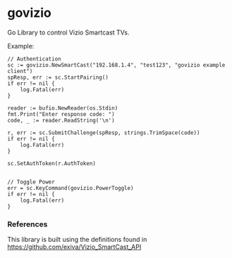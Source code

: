 # govizio
Go Library to control Vizio Smartcast TVs.

Example:

```
// Authentication
sc := govizio.NewSmartCast("192.168.1.4", "test123", "govizio example client")
spResp, err := sc.StartPairing()
if err != nil {
	log.Fatal(err)
}

reader := bufio.NewReader(os.Stdin)
fmt.Print("Enter response code: ")
code, _ := reader.ReadString('\n')

r, err := sc.SubmitChallenge(spResp, strings.TrimSpace(code))
if err != nil {
	log.Fatal(err)
}

sc.SetAuthToken(r.AuthToken)


// Toggle Power
err = sc.KeyCommand(govizio.PowerToggle)
if err != nil {
	log.Fatal(err)
}
```

### References
This library is built using the definitions found in https://github.com/exiva/Vizio_SmartCast_API
